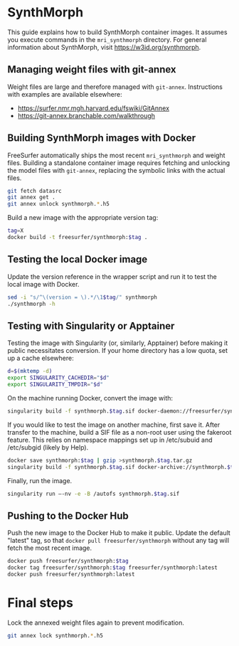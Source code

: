 # SynthMorph

This guide explains how to build SynthMorph container images. It assumes you execute commands in the `mri_synthmorph` directory. For general information about SynthMorph, visit https://w3id.org/synthmorph.


## Managing weight files with git-annex

Weight files are large and therefore managed with `git-annex`. Instructions with examples are available elsewhere:

* https://surfer.nmr.mgh.harvard.edu/fswiki/GitAnnex
* https://git-annex.branchable.com/walkthrough


## Building SynthMorph images with Docker

FreeSurfer automatically ships the most recent `mri_synthmorph` and weight files. Building a standalone container image requires fetching and unlocking the model files with `git-annex`, replacing the symbolic links with the actual files.

```sh
git fetch datasrc
git annex get .
git annex unlock synthmorph.*.h5
```

Build a new image with the appropriate version tag:

```sh
tag=X
docker build -t freesurfer/synthmorph:$tag .
```


## Testing the local Docker image

Update the version reference in the wrapper script and run it to test the local image with Docker.

```sh
sed -i "s/^\(version = \).*/\1$tag/" synthmorph
./synthmorph -h
```


## Testing with Singularity or Apptainer

Testing the image with Singularity (or, similarly, Apptainer) before making it public necessitates conversion. If your home directory has a low quota, set up a cache elsewhere:

```sh
d=$(mktemp -d)
export SINGULARITY_CACHEDIR="$d"
export SINGULARITY_TMPDIR="$d"
```

On the machine running Docker, convert the image with:

```sh
singularity build -f synthmorph.$tag.sif docker-daemon://freesurfer/synthmorph:$tag
```

If you would like to test the image on another machine, first save it. After transfer to the machine, build a SIF file as a non-root user using the fakeroot feature. This relies on namespace mappings set up in /etc/subuid and /etc/subgid (likely by Help).

```sh
docker save synthmorph:$tag | gzip >synthmorph.$tag.tar.gz
singularity build -f synthmorph.$tag.sif docker-archive://synthmorph.$tag.tar.gz
```

Finally, run the image.

```sh
singularity run –-nv -e -B /autofs synthmorph.$tag.sif
```


## Pushing to the Docker Hub

Push the new image to the Docker Hub to make it public. Update the default "latest" tag, so that `docker pull freesurfer/synthmorph` without any tag will fetch the most recent image.

```sh
docker push freesurfer/synthmorph:$tag
docker tag freesurfer/synthmorph:$tag freesurfer/synthmorph:latest
docker push freesurfer/synthmorph:latest
```


# Final steps

Lock the annexed weight files again to prevent modification.

```sh
git annex lock synthmorph.*.h5
```


